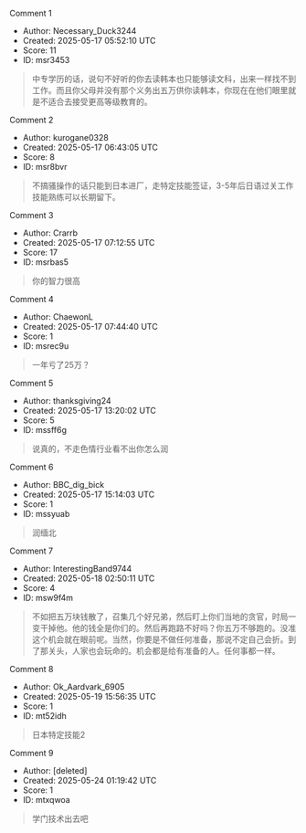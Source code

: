 Comment 1

- Author: Necessary_Duck3244
- Created: 2025-05-17 05:52:10 UTC
- Score: 11
- ID: msr3453

> 中专学历的话，说句不好听的你去读韩本也只能够读文科，出来一样找不到工作。而且你父母并没有那个义务出五万供你读韩本，你现在在他们眼里就是不适合去接受更高等级教育的。

Comment 2

- Author: kurogane0328
- Created: 2025-05-17 06:43:05 UTC
- Score: 8
- ID: msr8bvr

> 不搞骚操作的话只能到日本进厂，走特定技能签证，3-5年后日语过关工作技能熟练可以长期留下。

Comment 3

- Author: Crarrb
- Created: 2025-05-17 07:12:55 UTC
- Score: 17
- ID: msrbas5

> 你的智力很高

Comment 4

- Author: ChaewonL
- Created: 2025-05-17 07:44:40 UTC
- Score: 1
- ID: msrec9u

> 一年亏了25万？

Comment 5

- Author: thanksgiving24
- Created: 2025-05-17 13:20:02 UTC
- Score: 5
- ID: mssff6g

> 说真的，不走色情行业看不出你怎么润

Comment 6

- Author: BBC_dig_bick
- Created: 2025-05-17 15:14:03 UTC
- Score: 1
- ID: mssyuab

> 润缅北

Comment 7

- Author: InterestingBand9744
- Created: 2025-05-18 02:50:11 UTC
- Score: 4
- ID: msw9f4m

> 不如把五万块钱散了，召集几个好兄弟，然后盯上你们当地的贪官，时局一变干掉他。他的钱全是你们的。然后再跑路不好吗？你五万不够跑的。没准这个机会就在眼前呢。当然，你要是不做任何准备，那说不定自己会折。到了那关头，人家也会玩命的。机会都是给有准备的人。任何事都一样。

Comment 8

- Author: Ok_Aardvark_6905
- Created: 2025-05-19 15:56:35 UTC
- Score: 1
- ID: mt52idh

> 日本特定技能2

Comment 9

- Author: [deleted]
- Created: 2025-05-24 01:19:42 UTC
- Score: 1
- ID: mtxqwoa

> 学门技术出去吧
